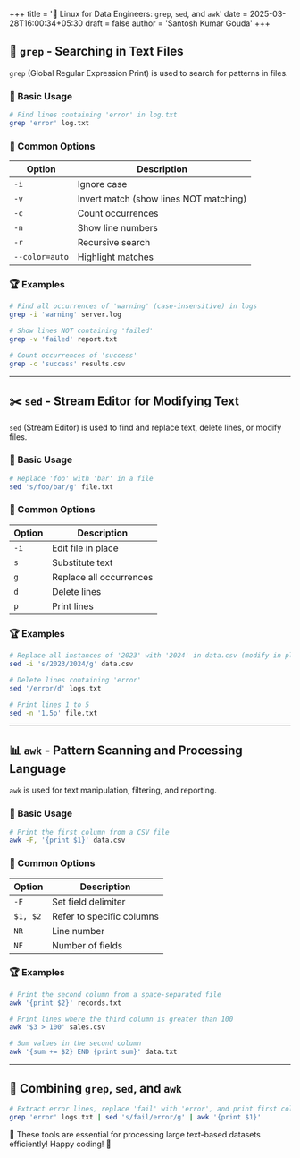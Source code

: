 +++
title = '🐧 Linux for Data Engineers: `grep`, `sed`, and `awk`'
date = 2025-03-28T16:00:34+05:30
draft = false
author = 'Santosh Kumar Gouda'
+++


## 🔎 `grep` - Searching in Text Files

`grep` (Global Regular Expression Print) is used to search for patterns in files.

### 📌 Basic Usage
```sh
# Find lines containing 'error' in log.txt
grep 'error' log.txt
```

### 🎯 Common Options
| Option  | Description |
|---------|-------------|
| `-i`    | Ignore case |
| `-v`    | Invert match (show lines NOT matching) |
| `-c`    | Count occurrences |
| `-n`    | Show line numbers |
| `-r`    | Recursive search |
| `--color=auto` | Highlight matches |

### 🏆 Examples
```sh
# Find all occurrences of 'warning' (case-insensitive) in logs
grep -i 'warning' server.log

# Show lines NOT containing 'failed'
grep -v 'failed' report.txt

# Count occurrences of 'success'
grep -c 'success' results.csv
```

---

## ✂️ `sed` - Stream Editor for Modifying Text

`sed` (Stream Editor) is used to find and replace text, delete lines, or modify files.

### 📌 Basic Usage
```sh
# Replace 'foo' with 'bar' in a file
sed 's/foo/bar/g' file.txt
```

### 🎯 Common Options
| Option  | Description |
|---------|-------------|
| `-i`    | Edit file in place |
| `s`     | Substitute text |
| `g`     | Replace all occurrences |
| `d`     | Delete lines |
| `p`     | Print lines |

### 🏆 Examples
```sh
# Replace all instances of '2023' with '2024' in data.csv (modify in place)
sed -i 's/2023/2024/g' data.csv

# Delete lines containing 'error'
sed '/error/d' logs.txt

# Print lines 1 to 5
sed -n '1,5p' file.txt
```

---

## 📊 `awk` - Pattern Scanning and Processing Language

`awk` is used for text manipulation, filtering, and reporting.

### 📌 Basic Usage
```sh
# Print the first column from a CSV file
awk -F, '{print $1}' data.csv
```

### 🎯 Common Options
| Option  | Description |
|---------|-------------|
| `-F`    | Set field delimiter |
| `$1, $2` | Refer to specific columns |
| `NR`    | Line number |
| `NF`    | Number of fields |

### 🏆 Examples
```sh
# Print the second column from a space-separated file
awk '{print $2}' records.txt

# Print lines where the third column is greater than 100
awk '$3 > 100' sales.csv

# Sum values in the second column
awk '{sum += $2} END {print sum}' data.txt
```

---

## 🎯 Combining `grep`, `sed`, and `awk`

```sh
# Extract error lines, replace 'fail' with 'error', and print first column
grep 'error' logs.txt | sed 's/fail/error/g' | awk '{print $1}'
```

🚀 These tools are essential for processing large text-based datasets efficiently! Happy coding! 🎉

